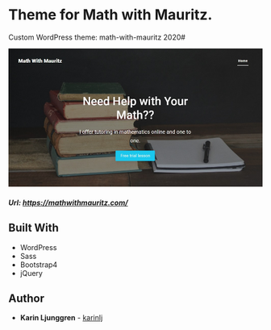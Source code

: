 Theme for Math with Mauritz.
=========================
Custom WordPress theme: math-with-mauritz 2020#

![Screenshot](/img/screenshot.jpg?raw=true "Screenshot")

##### Url:  https://mathwithmauritz.com/

## Built With

- WordPress
- Sass
- Bootstrap4  
- jQuery

## Author

- **Karin Ljunggren** - [karinlj](https://github.com/karinlj)